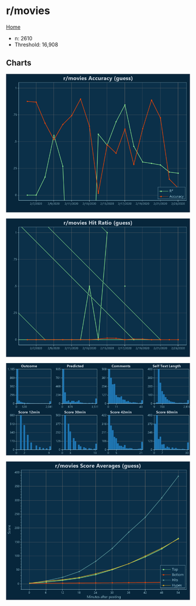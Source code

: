 # r/movies

[Home](../index.md)

* n: 2610
* Threshold: 16,908

## Charts

![r/movies R² (guess)](../images/guess_movies_Accuracy.png "r/movies R² (guess)")

![r/movies Hit Ratio (guess)](../images/guess_movies_HitRatio.png "r/movies Hit Ratio (guess)")

![r/movies Distributions (guess)](../images/guess_movies_Distributions.png "r/movies Distributions (guess)")

![r/movies Score Averages (guess)](../images/guess_movies_Scores.png "r/movies Score Averages (guess)")

